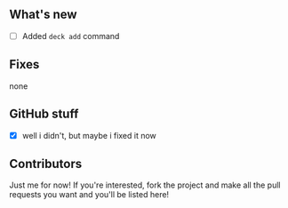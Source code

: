 ## What's new
- [ ] Added `deck add` command
## Fixes
none
## GitHub stuff
- [x] well i didn't, but maybe i fixed it now
## Contributors
Just me for now! If you're interested, fork the project and make all the pull requests you want and you'll be listed here!
